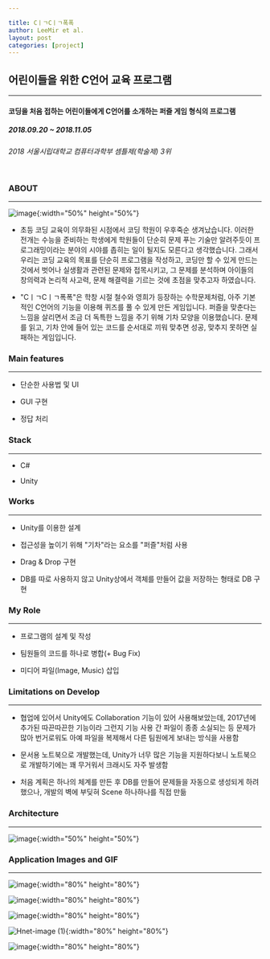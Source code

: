 ```yaml
---

title: CㅣㄱCㅣㄱ폭폭
author: LeeMir et al.
layout: post
categories: [project]
---
```

## 어린이들을 위한 C언어 교육 프로그램
- - -
#### 코딩을 처음 접하는 어린이들에게 C언어를 소개하는 퍼즐 게임 형식의 프로그램

##### 2018.09.20 ~ 2018.11.05 

_2018 서울시립대학교 컴퓨터과학부 셈틀제(학술제) 3위_

<br/>

### ABOUT

***

![image](https://user-images.githubusercontent.com/42960217/102470753-b7092000-4097-11eb-8ce0-5b33a77773a4.png){:width="50%" height="50%"}

- 초등 코딩 교육이 의무화된 시점에서 코딩 학원이 우후죽순 생겨났습니다. 이러한 전개는 수능을 준비하는 학생에게 학원들이 단순히 문제 푸는 기술만 알려주듯이 프로그래밍이라는 분야의 시야를 좁히는 일이 될지도 모른다고 생각했습니다. 그래서 우리는 코딩 교육의 목표를 단순히 프로그램을 작성하고, 코딩만 할 수 있게 만드는 것에서 벗어나 실생활과 관련된 문제와 접목시키고, 그 문제를 분석하며 아이들의 창의력과 논리적 사고력, 문제 해결력을 기르는 것에 초점을 맞추고자 하였습니다.

- "CㅣㄱCㅣㄱ폭폭"은 학창 시절 철수와 영희가 등장하는 수학문제처럼, 아주 기본적인 C언어의 기능을 이용해 퀴즈를 풀 수 있게 만든 게임입니다. 퍼즐을 맞춘다는 느낌을 살리면서 조금 더 독특한 느낌을 주기 위해 기차 모양을 이용했습니다. 문제를 읽고, 기차 안에 들어 있는 코드를 순서대로 끼워 맞추면 성공, 맞추지 못하면 실패하는 게임입니다.



### Main features

***

- 단순한 사용법 및 UI

- GUI 구현

- 정답 처리



### Stack

***

- C#

- Unity



### Works

***

- Unity를 이용한 설계

- 접근성을 높이기 위해 "기차"라는 요소를 "퍼즐"처럼 사용

- Drag & Drop 구현

- DB를 따로 사용하지 않고 Unity상에서 객체를 만들어 값을 저장하는 형태로 DB 구현




### My Role

------

- 프로그램의 설계 및 작성

- 팀원들의 코드를 하나로 병합(+ Bug Fix)

- 미디어 파일(Image, Music) 삽입



### Limitations on Develop

------

- 협업에 있어서 Unity에도 Collaboration 기능이 있어 사용해보았는데, 2017년에 추가된 따끈따끈한 기능이라 그런지 기능 사용 간 파일이 종종 소실되는 등 문제가 많아 번거로워도 아예 파일을 복제해서 다른 팀원에게 보내는 방식을 사용함

- 문서용 노트북으로 개발했는데, Unity가 너무 많은 기능을 지원하다보니 노트북으로 개발하기에는 꽤 무거워서 크래시도 자주 발생함

- 처음 계획은 하나의 체계를 만든 후 DB를 만들어 문제들을 자동으로 생성되게 하려했으나, 개발의 벽에 부딪혀 Scene 하나하나를 직접 만듦




### Architecture

***



![image](https://user-images.githubusercontent.com/42960217/102469005-98098e80-4095-11eb-9473-39e324cf5aea.png){:width="50%" height="50%"}



### Application Images and GIF

***
![image](https://user-images.githubusercontent.com/42960217/102491867-2c82e980-40b4-11eb-8e95-9c095fd8c684.png){:width="80%" height="80%"}

![image](https://user-images.githubusercontent.com/42960217/102491333-5e478080-40b3-11eb-86c0-e1b045178e66.png){:width="80%" height="80%"}

![image](https://user-images.githubusercontent.com/42960217/102472102-4e22a780-4099-11eb-8ba4-339c272ff04a.png){:width="80%" height="80%"}

![Hnet-image (1)](https://user-images.githubusercontent.com/42960217/102490575-5dfab580-40b2-11eb-8956-80be1c652e72.gif){:width="80%" height="80%"}

![image](https://user-images.githubusercontent.com/42960217/102491772-0b21fd80-40b4-11eb-9b16-feec373d9dcc.png){:width="80%" height="80%"}
